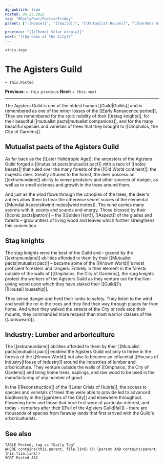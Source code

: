```yaml
---
dg-publish: true
Posted: 06.23.2023
tag: "#DailyPost/FactionFriday"
parent: ["[[House]]", "[[Guild]]", "[[Mutualist House]]", "[[Gardens of the City]]", "[[Mutualist pacts]]", "[[Jurisweard]]", "[[Golden Hart]]"]

previous: "[[(Theme) Solar utopia]]"
next: "[[Gardens of the City]]"
---
```

`=this.tags` 
# The Agisters Guild
`= this.Posted`

**Previous:** `= this.previous`
**Next:** `= this.next`

---

The Agisters Guild is one of the oldest human [[Guild|Guilds]] and is remembered as one of the minor losses of the [[Early Renascence period]]. They are remembered for the stoic nobility of their [[#stag knights]], for their beautiful [[mutualist pacts|mutualist companions]], and for the many beautiful species and varietals of trees that they brought to [[Omphalos, the City of Gardens]].

## Mutualist pacts of the Agisters Guild

As far back as the [[Later Heliotropic Age]], the ancestors of the Agisters Guild forged a [[mutualist pacts|mutualist pact]] with a race of [[noble beasts]] that ruled over the many forests of the [[Old World continent]]: the majestic deer. Greatly attuned to the forest, the deer possess an [[extramundane]] ability to sense predators and other sources of danger, as well as to smell sickness and growth in the trees around them.

And just as the wind flows through the canopies of the trees, the deer's antlers allow them to hear the otherwise secret voices of the elemental [[Mundial Aspects#wind motes|wind motes]]. The wind carries many secrets with it: scents and sounds and energy. Those blessed by their [[Iconic pacts|patron]] – the [[Golden Hart]], [[Aspect]] of the glades and forests – grow antlers of living wood and leaves which further strengthens this connection.

## Stag knights

The stag knights were the best of the Guild and – graced by the [[extramundane]] abilities afforded to them by their [[Mutualist pacts|mutualist pact]] – became some of the [[Known World]]'s most proficient foresters and rangers. Entirely in their element in the forests outside of the walls of [[Omphalos, the City of Gardens]], the stag knights protect the workers of the Agisters Guild as they venture out for the live-giving wood upon which they have staked their [[Guild]]'s [[House|Houseship]].

They sense danger and herd their ranks to safety. They listen to the wind and smell the rot in the trees and they find their way through places far from home. And when they walked the streets of the City or rode atop their mounts, they commanded more respect than most warrior classes of the [[Jurisweard]].

## Industry: Lumber and arboriculture

The [[extramundane]] abilities afforded to them by their [[Mutualist pacts|mutualist pact]] enabled the Agisters Guild not only to thrive in the forests of the [[Known World]] but also to become an influential [[Houses of Industry|House of Industry]] around the industries of lumber and arboriculture. They venture outside the walls of [[Omphalos, the City of Gardens]] and bring home trees, saplings, and raw wood to be used in the manufacturing of any number of good.

In the [[Reconstruction]] of the [[Later Crisis of Hubris]], the access to species and varietals of trees they were able to provide led to advanced biodiversity in the [[gardens of the City]] and elsewhere throughout. Flowering trees and those that bore fruit were of particular interest, and today – centuries after their [[Fall of the Agisters Guild|fall]] – there are thousands of species from faraway lands that first arrived with the Guild's arboriculturists.

## See also

```dataview
TABLE Posted, tag as "Daily Tag"
WHERE contains(this.parent, file.link) OR (parent AND contains(parent, this.file.link))
SORT Posted ASC
```